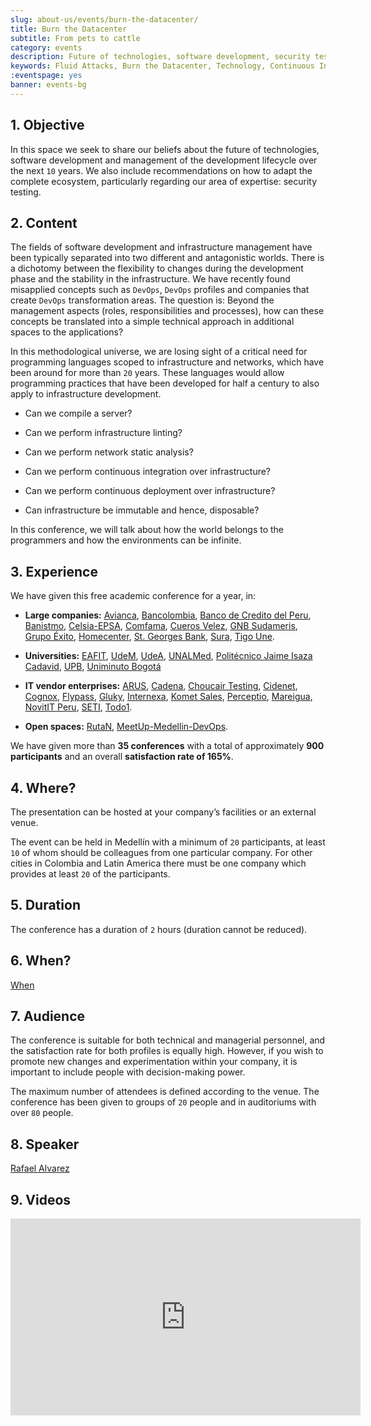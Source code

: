 ```yaml
---
slug: about-us/events/burn-the-datacenter/
title: Burn the Datacenter
subtitle: From pets to cattle
category: events
description: Future of technologies, software development, security testing and management of development lifecycle in one talk. Find out more about it here.
keywords: Fluid Attacks, Burn the Datacenter, Technology, Continuous Integration Security Testing, Software Development, Development Lifecycle, Pentesting, Ethical Hacking
:eventspage: yes
banner: events-bg
---
```


## 1\. Objective

In this space we seek to share our beliefs about the future of
technologies, software development and management of the development
lifecycle over the next `10` years. We also include recommendations on
how to adapt the complete ecosystem, particularly regarding our area of
expertise: security testing.

## 2\. Content

The fields of software development and infrastructure management have
been typically separated into two different and antagonistic worlds.
There is a dichotomy between the flexibility to changes during the
development phase and the stability in the infrastructure. We have
recently found misapplied concepts such as `DevOps`, `DevOps` profiles
and companies that create `DevOps` transformation areas. The question
is: Beyond the management aspects (roles, responsibilities and
processes), how can these concepts be translated into a simple technical
approach in additional spaces to the applications?

In this methodological universe, we are losing sight of a critical need
for programming languages scoped to infrastructure and networks, which
have been around for more than `20` years. These languages would allow
programming practices that have been developed for half a century to
also apply to infrastructure development.

  - Can we compile a server?

  - Can we perform infrastructure linting?

  - Can we perform network static analysis?

  - Can we perform continuous integration over infrastructure?

  - Can we perform continuous deployment over infrastructure?

  - Can infrastructure be immutable and hence, disposable?

In this conference, we will talk about how the world belongs to the
programmers and how the environments can be infinite.

## 3\. Experience

We have given this free academic conference for a year, in:

  - **Large companies:** [Avianca](https://www.avianca.com/co/es/),
    [Bancolombia](https://www.grupobancolombia.com/wps/portal/personas),
    [Banco de Credito del Peru](https://www.bcp.com.bo/),
    [Banistmo](https://www.banistmo.com/),
    [Celsia-EPSA](http://www.celsia.com/),
    [Comfama](https://www.comfama.com/webinicio/default.asp), [Cueros
    Velez](https://www.velez.com.co/), [GNB
    Sudameris](https://www.gnbsudameris.com.co/), [Grupo
    Éxito](https://www.grupoexito.com.co/es/),
    [Homecenter](http://www.homecenter.com.co/homecenter-co/), [St.
    Georges Bank](https://www.stgeorgesbank.com/),
    [Sura](https://www.segurossura.com.co/Paginas/default.aspx), [Tigo
    Une](https://www.tigoune.com.co/).

  - **Universities:** [EAFIT](http://www.eafit.edu.co/),
    [UdeM](https://www.udem.edu.co/), [UdeA](https://www.udea.edu.co/),
    [UNALMed](https://medellin.unal.edu.co/), [Politécnico Jaime Isaza
    Cadavid](http://www.politecnicojic.edu.co/),
    [UPB](https://www.upb.edu.co/es/home), [Uniminuto
    Bogotá](http://www.uniminuto.edu/)

  - **IT vendor enterprises:** [ARUS](https://www.arus.com.co/),
    [Cadena](https://www.cadena.com.co/), [Choucair
    Testing](https://www.choucairtesting.com/),
    [Cidenet](https://cidenet.com.co/),
    [Cognox](http://www.cognox.com/), [Flypass](http://flypass.com.co/),
    [Gluky](http://gluky.com/),
    [Internexa](http://www.internexa.com/Paginas/Home.aspx), [Komet
    Sales](https://www.kometsales.com/),
    [Perceptio](http://perceptio.co/),
    [Mareigua](http://www.mareigua.com/), [NovitIT
    Peru](http://novit.pe/), [SETI](https://seti.com.co/),
    [Todo1](https://www.todo1services.com/).

  - **Open spaces:** [RutaN](https://www.rutanmedellin.org/es/),
    [MeetUp-Medellin-DevOps](https://www.meetup.com/es/mde-devops).

We have given more than **35 conferences** with a total of approximately
**900 participants** and an overall **satisfaction rate of 165%**.

## 4\. Where?

The presentation can be hosted at your company’s facilities or an
external venue.

The event can be held in Medellín with a minimum of `20` participants,
at least `10` of whom should be colleagues from one particular company.
For other cities in Colombia and Latin America there must be one company
which provides at least `20` of the participants.

## 5\. Duration

The conference has a duration of `2` hours (duration cannot be reduced).

## 6\. When?

[When](../#when)

## 7\. Audience

The conference is suitable for both technical and managerial personnel,
and the satisfaction rate for both profiles is equally high. However, if
you wish to promote new changes and experimentation within your company,
it is important to include people with decision-making power.

The maximum number of attendees is defined according to the venue. The
conference has been given to groups of `20` people and in auditoriums
with over `80` people.

## 8\. Speaker

[Rafael Alvarez](../../people/ralvarez/)

## 9\. Videos

<iframe width="560" height="315" src="https://www.youtube.com/embed/qKsz-nvgMrU" frameborder="0" allowfullscreen></iframe>
